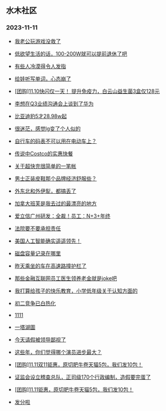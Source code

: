 ## 水木社区 
### 2023-11-11

+ [我老公玩游戏没救了](https://www.mysmth.net/nForum/article/Age/20317961)

+ [低欲望生活的话，100-200W就可以提前退休了吧](https://www.mysmth.net/nForum/article/WorkLife/3436397)

+ [有些人冷漠得令人发指](https://www.mysmth.net/nForum/article/FamilyLife/1766466976)

+ [给娃听写单词，心态崩了](https://www.mysmth.net/nForum/article/ChildEducation/2306565)

+ [[团购]11.10快闪仅一天！ 提升免疫力，白云山益生菌3盒仅128元](https://www.mysmth.net/nForum/article/ADAgent_TG/1312272)

+ [李想在Q3业绩沟通会上谈到了华为](https://www.mysmth.net/nForum/article/GreenAuto/1404277)

+ [比亚迪豹5才28.98w起](https://www.mysmth.net/nForum/article/AutoWorld/1944720865)

+ [很迷茫，感觉lg变了个人似的](https://www.mysmth.net/nForum/article/Love/6271580)

+ [自行车的码表不可以用在电动车上？](https://www.mysmth.net/nForum/article/DigiHome/1246442)

+ [传说中Costco的实惠快餐](https://www.mysmth.net/nForum/article/Travel/965328)

+ [关于超快充很简单的一笔帐](https://www.mysmth.net/nForum/article/GreenAuto/1404249)

+ [男士正装皮鞋那个品牌经济舒服些？](https://www.mysmth.net/nForum/article/CouponsLife/4460438)

+ [外东北和外伊犁，都搞丢了](https://www.mysmth.net/nForum/article/Geography/565065)

+ [加拿大班芙是我去过的最漂亮的地方](https://www.mysmth.net/nForum/article/Travel/966421)

+ [爱立信广州研发：全裁！员工：N+3+年终](https://www.mysmth.net/nForum/article/WorkLife/3433581)

+ [法院要不要承担责任](https://www.mysmth.net/nForum/article/FamilyLife/1766467720)

+ [美国人工智能确实遥遥领先！](https://www.mysmth.net/nForum/article/ITExpress/2502156)

+ [磁盘容量记录在哪里](https://www.mysmth.net/nForum/article/KernelTech/77019)

+ [昨天乘坐的车在高速路撞护栏了](https://www.mysmth.net/nForum/article/AutoWorld/1944721086)

+ [那些金融互联网员工医生领养老金就是joke吧](https://www.mysmth.net/nForum/article/WorkLife/3437272)

+ [我打算给孩子的快乐教育，小学低年级关于认知方面的](https://www.mysmth.net/nForum/article/ChildEducation/2306557)

+ [初二竞争已白热化](https://www.mysmth.net/nForum/article/PreUnivEdu/120928)

+ [1111](https://www.mysmth.net/nForum/article/Shuibuzhao/48882)

+ [一塔湖圖](https://www.mysmth.net/nForum/article/Heart/236855)

+ [今天请假被领导鄙视了](https://www.mysmth.net/nForum/article/WorkLife/3436745)

+ [这些年，你们觉得哪个演员进步最大？](https://www.mysmth.net/nForum/article/TV/1661499)

+ [[团购]11.11双11钜惠，原切肥牛卷天猫5包，我们发10包！](https://www.mysmth.net/nForum/article/ADAgent_TG/1312356)

+ [证监会设立稽查总队，正司级170个行政编制，造假要完蛋了](https://www.mysmth.net/nForum/article/Stock/10698628)

+ [[团购]11.11钜惠，原切肥牛卷天猫5包，我们发10包！](https://www.mysmth.net/nForum/article/ADAgent_TG/1312356)

+ [发分啦](https://www.mysmth.net/nForum/article/Billiards/582084)

